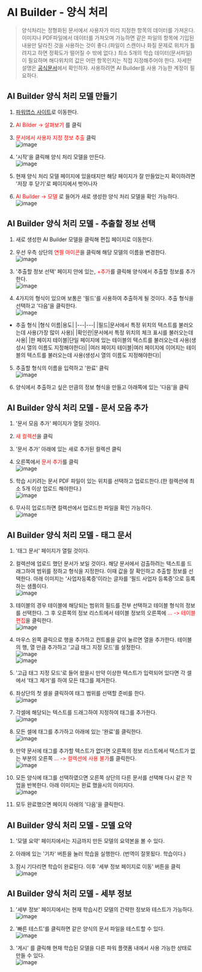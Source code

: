 # AI Builder - 양식 처리
> 양식처리는 정형화된 문서에서 사용자가 미리 지정한 항목의 데이터를 가져온다. 이미지나 PDF파일에서 데이터를 가져오며 가능하면 같은 파일의 항목에 기입된 내용만 달라진 것을 사용하는 것이 좋다.(파일이 스캔이나 화질 문제로 위치가 틀려지고 하면 정확도가 떨어질 수 밖에 없다.) 최소 5개의 학습 데이터(문서파일)이 필요하며 해다위치의 값은 어떤 항목인지는 직접 지정해주어야 한다. 자세한 설명은 [공식문서](https://docs.microsoft.com/ko-kr/ai-builder/form-processing-model-overview)에서 확인하자. 사용하려면 AI Builder를 사용 가능한 계정이 필요하다.



## AI Builder 양식 처리 모델 만들기

1. [파워앱스 사이트](https://make.powerapps.com/)로 이동한다.

2. <span style="color:red">AI Bilder -> 살펴보기</span> 를 클릭

3. <span style="color:red">문서에서 사용자 지정 정보 추출</span> 클릭<br>![image](https://user-images.githubusercontent.com/39551265/158506984-0a5b44ac-f225-4feb-bf75-6191b9ac570b.png)<br>

4. '시작'을 클릭해 양식 처리 모델을 만든다.<br>![image](https://user-images.githubusercontent.com/39551265/158507348-eaebbe29-c3f4-4c40-b458-c138648dace9.png)<br>

5. 현재 양식 처리 모델 페이지에 있을태지만 해당 페이지가 잘 만들었는지 확이하려면 '저장 후 닫기'로 페이지에서 벗어나자

6. <span style="color:red">AI Builder -> 모델</span> 로 들어가 새로 생성한 양식 처리 모델을 확인 가능하다.<br>![image](https://user-images.githubusercontent.com/39551265/158507745-aa413308-33c5-4ce1-9c84-c37da4da1bae.png)<br>


## AI Builder 양식 처리 모델 - 추출할 정보 선택

1. 새로 생성한 AI Builder 모델을 클릭해 편집 페이지로 이동한다.

2. 우선 우측 상단의 <span style="color:red">연필 아이콘</span>을 클릭해 해당 모델의 이름을 변경한다.<br>![image](https://user-images.githubusercontent.com/39551265/158518286-1b85c298-3525-4f7a-b4ad-9ee190fa4eb0.png)<br>

3. '추출할 정보 선택' 페이지 안에 있는, <span style="color:red">+추가</span>를 클릭해 양식에서 추출할 정보를 추가한다.<br>![image](https://user-images.githubusercontent.com/39551265/158518468-cf20bae4-9f60-4f92-8b39-11bdc31ee8d1.png)<br>

4. 4가지의 형식이 있으며 보통은 '필드'를 사용하여 추출하게 될 것이다. 추출 형식을 선택하고 '다음'을 클릭한다.<br>![image](https://user-images.githubusercontent.com/39551265/158518778-889a9d3f-5074-4809-85f3-b5e30ae4701a.png)<br>

* 추출 형식
    |형식 이름|용도|
    |---|---|
    |필드|문서에서 특정 위치의 텍스트를 불러오는데 사용(가장 많이 사용)|
    |확인란|문서에서 특정 위치의 체크 표시를 불러오는데 사용|
    |한 페이지 테이블|단일 페이지에 있는 테이블의 텍스트를 불러오는데 사용(생성시 열의 이름도 지정해야한다)|
    |여러 페이지 테이블|여러 페이지에 이어지는 테이블의 텍스트를 불러오는데 사용(생성시 열의 이름도 지정해야한다)|


5. 추출할 형식의 이름을 입력하고 '완료' 클릭<br>![image](https://user-images.githubusercontent.com/39551265/158520364-a06b8ac3-6b6a-4816-9167-301d36ad8e6b.png)<br>

6. 양식에서 추출하고 싶은 만큼의 정보 형식을 만들고 아래쪽에 있는 '다음'을 클릭


## AI Builder 양식 처리 모델 - 문서 모음 추가

1. '문서 모음 추가' 페이지가 열릴 것이다.

2. <span style="color:red">새 컬렉션</span>을 클릭

3. '문서 추가' 아래에 있는 새로 추가된 컬렉션 클릭

4. 오른쪽에서 <span style="color:red">문서 추가</span>를 클릭 <br>![image](https://user-images.githubusercontent.com/39551265/158521577-3c1cfec9-f541-4951-af59-330ad85ad72f.png)<br>

5. 학습 시키려는 문서 PDF 파일이 있는 위치를 선택하고 업로드한다.(한 컬렉션에 최소 5개 이상 업로드 해야한다.)<br>![image](https://user-images.githubusercontent.com/39551265/158521705-68ff775d-2f49-4557-a3ce-15fd02d59926.png)<br>

6. 무사히 업로드하면 컬렉션에서 업로드한 파일을 확인 가능하다.<br>![image](https://user-images.githubusercontent.com/39551265/158522010-6a649240-1ea9-4926-9220-d3f5d7ef3ac5.png)<br>

## AI Builder 양식 처리 모델 - 태그 문서

1. '태그 문서' 페이지가 열릴 것이다.

2. 컬렉션에 업로드 했던 문서가 보일 것이다. 해당 문서에서 검출하려는 텍스트를 드래그하여 범위를 정하고 형식을 지정한다. 이때 값을 잘 확인하고 추출할 정보를 선택한다. 아래 이미지는 '사업자등록증'이라는 글자를 '필드 사업자 등록증'으로 등록하는 샘플이다.<br>![image](https://user-images.githubusercontent.com/39551265/158524089-e24f3ea9-8344-4ebe-b702-cd313d367569.png)<br>

3. 테이블의 경우 테이블에 해당되는 범위의 필드를 전부 선택하고 테이블 형식의 정보를 선택한다. 그 후 오른쪽의 정보 리스트에서 테이블 정보의 오른쪽에 <span style="color:red">... -> 테이블 편집</span>을 클릭한다.<br>![image](https://user-images.githubusercontent.com/39551265/158524550-2bc5df69-d33c-414c-ad4c-7596084f10cd.png)<br>


4. 마우스 왼쪽 클릭으로 행을 추가하고 컨트롤을 같이 눌르면 열을 추가한다. 테이블의 행, 열 만큼 추가하고 '고급 태그 지정 모드'를 설정한다.<br>![image](https://user-images.githubusercontent.com/39551265/158525111-9277ed69-7918-4489-baf8-171650b8c009.png)<br>![image](https://user-images.githubusercontent.com/39551265/158525426-e279d912-4e5f-4917-9889-a6964e041a58.png)


5. '고급 태그 지정 모드'로 들어 왔을시 만약 이상한 텍스트가 입력되어 있다면 각 셀에서 '태그 제거'를 하여 모든 태그를 제거한다.

6. 좌상단의 첫 셀을 클릭하여 태그 범위를 선택할 준비를 한다.<br>![image](https://user-images.githubusercontent.com/39551265/158526678-0913e5be-6436-4f81-b7b1-c8c37530534a.png)<br>

7. 각셀에 해당되는 텍스트를 드래그하여 지정하여 태그를 추가한다.<br>![image](https://user-images.githubusercontent.com/39551265/158526877-050a1cd8-204b-49ec-8320-ffd7393318e0.png)<br>

8. 모든 셀에 태그를 추가하고 아래에 있는 '완료'를 클릭한다.<br>![image](https://user-images.githubusercontent.com/39551265/158527047-03061cd7-9821-4568-b4f4-02452b09a8f9.png)<br>

9. 만약 문서에 태그를 추가할 텍스트가 없다면 오른쪽의 정보 리스트에서 텍스트가 없는 부분의 오른쪽 <span style="color:red">
... -> 컬렉션에 사용 불가</span>를 클릭한다.<br>![image](https://user-images.githubusercontent.com/39551265/158527586-75f0fafc-93e3-4444-bf95-1c63aded9fc9.png)<br>

10. 모든 양식에 태그를 선택하였으면 오른쪽 상단의 다른 문서를 선택해 다시 같은 작업을 반복한다. 아래 이미지는 완료 했을시의 이미지다.<br>![image](https://user-images.githubusercontent.com/39551265/158527290-334ecaaa-f8ca-479c-8641-9cd671563910.png)<br>

11. 모두 완료했으면 페이지 아래의 '다음'을 클릭한다.

## AI Builder 양식 처리 모델 - 모델 요약

1. '모델 요약' 페이지에서는 지금까지 만든 모델의 요약본을 볼 수 있다.

2. 아래에 있는 '기차' 버튼을 눌러 학습을 실행한다. (번역이 잘못됬다. 학습이다.)

3. 잠시 기다리면 학습이 완료된다. 이후 '세부 정보 페이지로 이동' 버튼을 클릭<br>![image](https://user-images.githubusercontent.com/39551265/158528035-43a385ef-775a-49f0-9d6a-1b16a9f2242e.png)<br>

## AI Builder 양식 처리 모델 - 세부 정보

1. '세부 정보' 페이지에서는 현재 학습시킨 모델의 간략한 정보와 테스트가 가능하다.<br>![image](https://user-images.githubusercontent.com/39551265/158528399-4b0bffae-771d-48c0-a3aa-ca497553aeb5.png)<br>

2. '빠른 테스트'를 클릭하면 같은 양식의 문서 파일을 테스트할 수 있다.<br>![image](https://user-images.githubusercontent.com/39551265/158528549-371a6d8e-1765-4d0e-a109-2e9ce8334880.png)<br>

3. '게시' 를 클릭해 현재 학습된 모델을 다른 파워 플랫폼 내에서 사용 가능한 상태로 만들 수 있다.<br>![image](https://user-images.githubusercontent.com/39551265/158529009-b8a4138c-28b3-46ff-a6f0-07d1c0bd6dbb.png)<br>